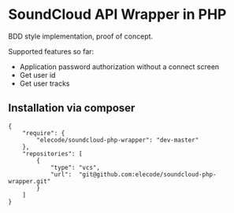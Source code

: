 # SoundCloud API Wrapper in PHP

BDD style implementation, proof of concept.

Supported features so far:
* Application password authorization without a connect screen
* Get user id
* Get user tracks

## Installation via composer

```
{
    "require": {
        "elecode/soundcloud-php-wrapper": "dev-master"
    },
    "repositories": [
        {
            "type": "vcs",
            "url":  "git@github.com:elecode/soundcloud-php-wrapper.git"
        }
    ]
}
```
